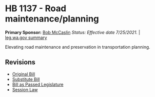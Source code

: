 # HB 1137 - Road maintenance/planning
**Primary Sponsor:** [Bob McCaslin](/person/leg/bob.mccaslin.md)
*Status: Effective date 7/25/2021.* | [leg.wa.gov summary](https://app.leg.wa.gov/billsummary?BillNumber=1137&Year=2021)

Elevating road maintenance and preservation in transportation planning.

## Revisions
* [Original Bill](1/)
* [Substitute Bill](S/)
* [Bill as Passed Legislature](S.PL/)
* [Session Law](S.SL/)